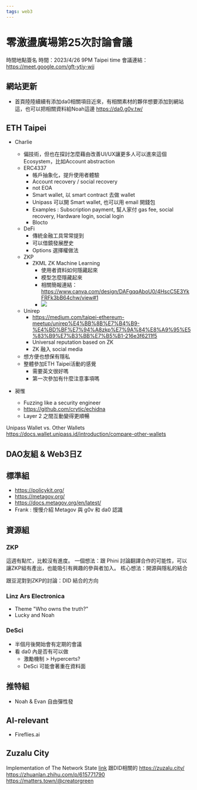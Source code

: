 ```yaml
---
tags: web3
---
```


# 零激盪廣場第25次討論會議

時間地點簽名
時間：2023/4/26 9PM Taipei time
會議連結：https://meet.google.com/gft-ytiy-wjj

## 網站更新
- 首頁陸陸續續有添加da0相關項目近來，有相關素材的夥伴想要添加到網站這，也可以把相關資料給Noah這邊
https://da0.g0v.tw/

## ETH Taipei
- Charlie
    - 偏技術，但也在探討怎麼藉由改善UI/UX讓更多人可以進來這個Ecosystem，比如Account abstraction
    - ERC4337
        - 帳戶抽象化，提升使用者體驗
        - Account recovery / social recovery
        - not EOA
        - Smart wallet, 以 smart contract 去做 wallet
        - Unipass 可以開 Smart wallet, 也可以用 email 開錢包
        - Examples : Subscription payment, 幫人家付 gas fee, social recovery, Hardware login, social login
        - Blocto
    - DeFi
        - 傳統金融工具常常提到
        - 可以借鏡發展歷史
        - Options 選擇權做法
    - ZKP
        - ZKML ZK Machine Learning
            - 使用者資料如何隱藏起來
            - 模型怎麼隱藏起來
            - 相關簡報連結：https://www.canva.com/design/DAFgqqAboU0/4HscC5E3YkFRFk3bB64chw/view#1
            - ![](https://s3-ap-northeast-1.amazonaws.com/g0v-hackmd-images/uploads/upload_ef1042cc2b5b326e144aaf488a7ee7fa.jpg)
    - Unirep 
        - https://medium.com/taipei-ethereum-meetup/unirep%E4%BB%8B%E7%B4%B9-%E4%BD%BF%E7%94%A8zkp%E7%9A%84%E8%A9%95%E5%83%B9%E7%B3%BB%E7%B5%B1-216e3f6211f5
        - Universal reputation based on ZK
        - ZK 融入 social media
    - 想方便也想保有隱私
    - 整體參加ETH Taipei活動的感覺
        - 需要英文很好嗎
        - 第一次參加有什麼注意事項嗎

- 昶惟
    - Fuzzing like a security engineer
    - https://github.com/crytic/echidna
    - Layer 2 之間互動變得更順暢

Unipass Wallet vs. Other Wallets
https://docs.wallet.unipass.id/introduction/compare-other-wallets

## DAO友組 & Web3日Z

## 標準組 
- https://policykit.org/
- https://metagov.org/
- https://docs.metagov.org/en/latest/
- Frank : 慢慢介紹 Metagov 與 g0v 和 da0 認識

## 資源組

### ZKP 

這週有點忙，比較沒有進度。
一個想法：跟 Phini 討論翻譯合作的可能性，可以讓ZKP組有產出，也能吸引有興趣的參與者加入。
核心想法：開源與隱私的結合

跟豆泥對到ZKP的討論：DID 結合的方向

### Linz Ars Electronica
- Theme "Who owns the truth?"
- Lucky and Noah

### DeSci
- 半個月後開始會有定期的會議
- 看 da0 內是否有可以做
    - 激勵機制 > Hypercerts?
    - DeSci 可能會著重在資料面

## 推特組
- Noah & Evan 自由彈性發

## AI-relevant
- Fireflies.ai

## Zuzalu City
Implementation of The Network State [link](https://thenetworkstate.com/)
跟DID相關的
https://zuzalu.city/
https://zhuanlan.zhihu.com/p/615771790
https://matters.town/@creatorgreen